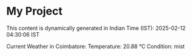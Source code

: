 # My Project

This content is dynamically generated in Indian Time (IST): 2025-02-12 04:30:06 IST


Current Weather in Coimbatore:
Temperature: 20.88 °C
Condition: mist
